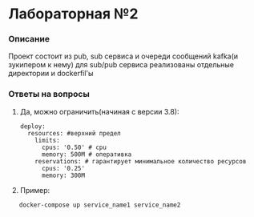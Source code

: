 
# Лабораторная №2

### Описание
Проект состоит из pub, sub сервиса и очереди сообщений kafka(и зукипером к нему)
для sub/pub сервиса реализованы отдельные директории и dockerfil'ы

### Ответы на вопросы

1) Да, можно ограничить(начиная с версии 3.8):
   ```
   deploy:
     resources: #верхний предел
       limits:
         cpus: '0.50' # cpu
         memory: 500M # оперативка
       reservations: # гарантирует минимальное количество ресурсов
         cpus: '0.25'
         memory: 300M
   ```
2)  Пример:
   ```cmd
      docker-compose up service_name1 service_name2
   ```

